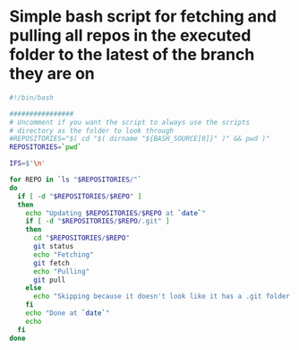 # Simple bash script for fetching and pulling all repos in the executed folder to the latest of the branch they are on

```bash
#!/bin/bash

################
# Uncomment if you want the script to always use the scripts
# directory as the folder to look through
#REPOSITORIES="$( cd "$( dirname "${BASH_SOURCE[0]}" )" && pwd )"
REPOSITORIES=`pwd`

IFS=$'\n'

for REPO in `ls "$REPOSITORIES/"`
do
  if [ -d "$REPOSITORIES/$REPO" ]
  then
    echo "Updating $REPOSITORIES/$REPO at `date`"
    if [ -d "$REPOSITORIES/$REPO/.git" ]
    then
      cd "$REPOSITORIES/$REPO"
      git status
      echo "Fetching"
      git fetch
      echo "Pulling"
      git pull
    else
      echo "Skipping because it doesn't look like it has a .git folder."
    fi
    echo "Done at `date`"
    echo
  fi
done
```
